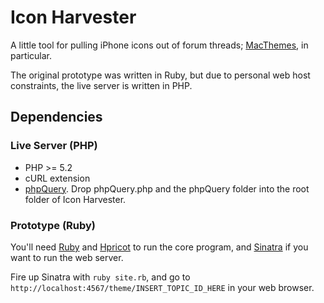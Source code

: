 Icon Harvester
==============

A little tool for pulling iPhone icons out of forum threads;
[MacThemes][], in particular.

The original prototype was written in Ruby, but due to personal web host
constraints, the live server is written in PHP.

Dependencies
------------

### Live Server (PHP) ###

* PHP >= 5.2
* cURL extension
* [phpQuery][]. Drop phpQuery.php and the phpQuery folder into the root
  folder of Icon Harvester.

### Prototype (Ruby) ###

You'll need [Ruby][] and [Hpricot][] to run the core program, and
[Sinatra][] if you want to run the web server.

Fire up Sinatra with `ruby site.rb`, and go to
`http://localhost:4567/theme/INSERT_TOPIC_ID_HERE` in your web browser.

[Ruby]: http://ruby-lang.org/
[Hpricot]: http://github.com/hpricot/hpricot
[Sinatra]: http://www.sinatrarb.com/
[MacThemes]: http://macthemes2.net/forums
[phpQuery]: http://code.google.com/p/phpquery/
